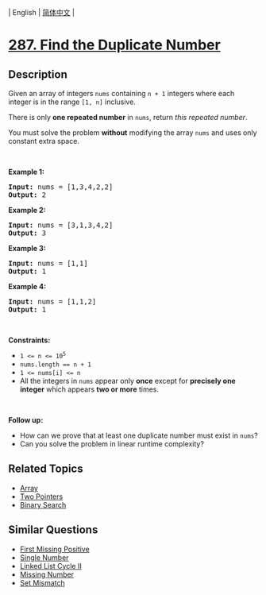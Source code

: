 
| English | [简体中文](README.md) |

# [287. Find the Duplicate Number](https://leetcode-cn.com/problems/find-the-duplicate-number/)

## Description

<p>Given an array of integers <code>nums</code> containing&nbsp;<code>n + 1</code> integers where each integer is in the range <code>[1, n]</code> inclusive.</p>

<p>There is only <strong>one repeated number</strong> in <code>nums</code>, return <em>this&nbsp;repeated&nbsp;number</em>.</p>

<p>You must solve the problem <strong>without</strong> modifying the array <code>nums</code>&nbsp;and uses only constant extra space.</p>

<p>&nbsp;</p>
<p><strong>Example 1:</strong></p>
<pre><strong>Input:</strong> nums = [1,3,4,2,2]
<strong>Output:</strong> 2
</pre><p><strong>Example 2:</strong></p>
<pre><strong>Input:</strong> nums = [3,1,3,4,2]
<strong>Output:</strong> 3
</pre><p><strong>Example 3:</strong></p>
<pre><strong>Input:</strong> nums = [1,1]
<strong>Output:</strong> 1
</pre><p><strong>Example 4:</strong></p>
<pre><strong>Input:</strong> nums = [1,1,2]
<strong>Output:</strong> 1
</pre>
<p>&nbsp;</p>
<p><strong>Constraints:</strong></p>

<ul>
	<li><code>1 &lt;= n &lt;= 10<sup>5</sup></code></li>
	<li><code>nums.length == n + 1</code></li>
	<li><code>1 &lt;= nums[i] &lt;= n</code></li>
	<li>All the integers in <code>nums</code> appear only <strong>once</strong> except for <strong>precisely one integer</strong> which appears <strong>two or more</strong> times.</li>
</ul>

<p>&nbsp;</p>
<p><b>Follow up:</b></p>

<ul>
	<li>How can we prove that at least one duplicate number must exist in <code>nums</code>?</li>
	<li>Can you solve the problem in linear runtime complexity?</li>
</ul>


## Related Topics

- [Array](https://leetcode-cn.com/tag/array)
- [Two Pointers](https://leetcode-cn.com/tag/two-pointers)
- [Binary Search](https://leetcode-cn.com/tag/binary-search)

## Similar Questions

- [First Missing Positive](../first-missing-positive/README_EN.md)
- [Single Number](../single-number/README_EN.md)
- [Linked List Cycle II](../linked-list-cycle-ii/README_EN.md)
- [Missing Number](../missing-number/README_EN.md)
- [Set Mismatch](../set-mismatch/README_EN.md)
